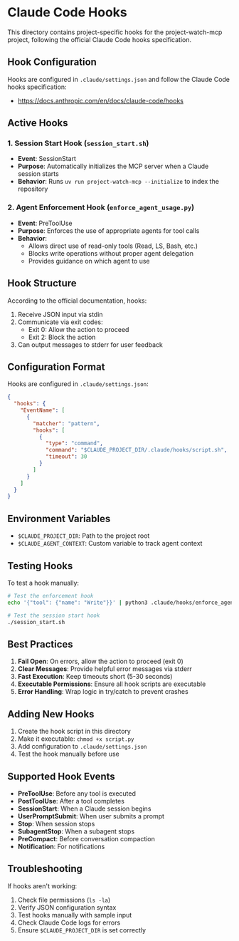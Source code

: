# Claude Code Hooks

This directory contains project-specific hooks for the project-watch-mcp project, following the official Claude Code hooks specification.

## Hook Configuration

Hooks are configured in `.claude/settings.json` and follow the Claude Code hooks specification:
- https://docs.anthropic.com/en/docs/claude-code/hooks

## Active Hooks

### 1. Session Start Hook (`session_start.sh`)
- **Event**: SessionStart
- **Purpose**: Automatically initializes the MCP server when a Claude session starts
- **Behavior**: Runs `uv run project-watch-mcp --initialize` to index the repository

### 2. Agent Enforcement Hook (`enforce_agent_usage.py`)
- **Event**: PreToolUse
- **Purpose**: Enforces the use of appropriate agents for tool calls
- **Behavior**: 
  - Allows direct use of read-only tools (Read, LS, Bash, etc.)
  - Blocks write operations without proper agent delegation
  - Provides guidance on which agent to use

## Hook Structure

According to the official documentation, hooks:
1. Receive JSON input via stdin
2. Communicate via exit codes:
   - Exit 0: Allow the action to proceed
   - Exit 2: Block the action
3. Can output messages to stderr for user feedback

## Configuration Format

Hooks are configured in `.claude/settings.json`:

```json
{
  "hooks": {
    "EventName": [
      {
        "matcher": "pattern",
        "hooks": [
          {
            "type": "command",
            "command": "$CLAUDE_PROJECT_DIR/.claude/hooks/script.sh",
            "timeout": 30
          }
        ]
      }
    ]
  }
}
```

## Environment Variables

- `$CLAUDE_PROJECT_DIR`: Path to the project root
- `$CLAUDE_AGENT_CONTEXT`: Custom variable to track agent context

## Testing Hooks

To test a hook manually:

```bash
# Test the enforcement hook
echo '{"tool": {"name": "Write"}}' | python3 .claude/hooks/enforce_agent_usage.py

# Test the session start hook
./session_start.sh
```

## Best Practices

1. **Fail Open**: On errors, allow the action to proceed (exit 0)
2. **Clear Messages**: Provide helpful error messages via stderr
3. **Fast Execution**: Keep timeouts short (5-30 seconds)
4. **Executable Permissions**: Ensure all hook scripts are executable
5. **Error Handling**: Wrap logic in try/catch to prevent crashes

## Adding New Hooks

1. Create the hook script in this directory
2. Make it executable: `chmod +x script.py`
3. Add configuration to `.claude/settings.json`
4. Test the hook manually before use

## Supported Hook Events

- **PreToolUse**: Before any tool is executed
- **PostToolUse**: After a tool completes
- **SessionStart**: When a Claude session begins
- **UserPromptSubmit**: When user submits a prompt
- **Stop**: When session stops
- **SubagentStop**: When a subagent stops
- **PreCompact**: Before conversation compaction
- **Notification**: For notifications

## Troubleshooting

If hooks aren't working:
1. Check file permissions (`ls -la`)
2. Verify JSON configuration syntax
3. Test hooks manually with sample input
4. Check Claude Code logs for errors
5. Ensure `$CLAUDE_PROJECT_DIR` is set correctly